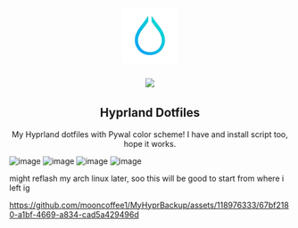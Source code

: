 <!-- PROJECT LOGO AND TITLE -->
  <h3 align="center">  <img src="temp/hyprland.gif" alt="Logo" width="100" height="100"></h3> <h3 align="center"><img src="https://i.imgur.com/5WgMACe.gif"></h3>

  <h2 align="center">Hyprland Dotfiles</h2>
  <p align="center">
    My Hyprland dotfiles with Pywal color scheme! 
    I have and install script too, hope it works.
   
 ![image](https://github.com/mooncoffee1/MyHyprBackup/assets/118976333/f0e395c4-db94-437a-8036-7b4728a7d5f1)
![image](https://github.com/mooncoffee1/MyHyprBackup/assets/118976333/a1ea6910-1198-4e57-81d5-448df48b083b)
 ![image](https://github.com/mooncoffee1/MyHyprBackup/assets/118976333/3a347d7a-2ead-44ca-9e14-f0bf6ccb168c)
![image](https://github.com/mooncoffee1/MyHyprBackup/assets/118976333/deb48fdd-02ad-4337-9a07-cc30c2dff874)


might reflash my arch linux later, soo this will be good to start from where i left ig


https://github.com/mooncoffee1/MyHyprBackup/assets/118976333/67bf2180-a1bf-4669-a834-cad5a429496d

